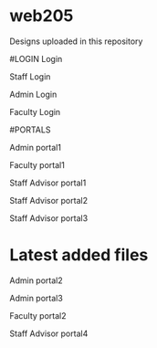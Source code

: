 # web205
Designs uploaded in this repository

#LOGIN
Login

Staff Login

Admin Login

Faculty Login

#PORTALS

Admin portal1

Faculty portal1

Staff Advisor portal1

Staff Advisor portal2

Staff Advisor portal3

# Latest added files
Admin portal2

Admin portal3

Faculty portal2

Staff Advisor portal4
